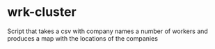# wrk-cluster
Script that takes a csv with company names a number of workers and produces a map with the locations of the companies
